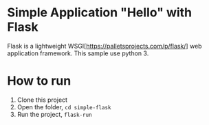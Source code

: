 # Simple Application "Hello" with Flask
Flask is a lightweight WSGI[https://palletsprojects.com/p/flask/] web application framework. This sample use python 3.

# How to run 
1. Clone this project
2. Open the folder, `cd simple-flask`
3. Run the project, `flask-run`

